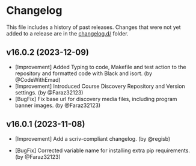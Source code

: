 # Changelog

This file includes a history of past releases. Changes that were not yet added to a release are in the [changelog.d/](./changelog.d) folder.

<!--
⚠️ DO NOT ADD YOUR CHANGES TO THIS FILE! (unless you want to modify existing changelog entries in this file)
Changelog entries are managed by scriv. After you have made some changes to this plugin, create a changelog entry with:

    scriv create

Edit and commit the newly-created file in changelog.d.

If you need to create a new release, create a separate commit just for that. It is important to respect these
instructions, because git commits are used to generate release notes:
  - Modify the version number in `__about__.py`.
  - Collect changelog entries with `scriv collect`
  - The title of the commit should be the same as the new version: "vX.Y.Z".
-->

<!-- scriv-insert-here -->

<a id='changelog-16.0.2'></a>
## v16.0.2 (2023-12-09)

- [Improvement] Added Typing to code, Makefile and test action to the repository and formatted code with Black and isort. (by @CodeWithEmad)
- [Improvement] Introduced Course Discovery Repository and Version settings. (by @Faraz32123)
- [BugFix] Fix base url for discovery media files, including program banner images. (by @Faraz32123)

<a id='changelog-16.0.1'></a>
## v16.0.1 (2023-11-08)

- [Improvement] Add a scriv-compliant changelog. (by @regisb)

- [BugFix] Corrected variable name for installing extra pip requirements. (by @Faraz32123)

